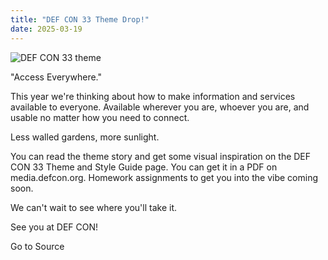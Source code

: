 ```yaml
---
title: "DEF CON 33 Theme Drop!"
date: 2025-03-19
---
```


![DEF CON 33 theme](https://defcon.org/images/defcon-33/post-images/dc-33-theme.webp)  

"Access Everywhere."  
  

This year we're thinking about how to make information and services available to everyone. Available wherever you are, whoever you are, and usable no matter how you need to connect.  
  

Less walled gardens, more sunlight.  
  

You can read the theme story and get some visual inspiration on the DEF CON 33 Theme and Style Guide page. You can get it in a PDF on media.defcon.org. Homework assignments to get you into the vibe coming soon.  
  

We can't wait to see where you'll take it.  
  

See you at DEF CON!

Go to Source
